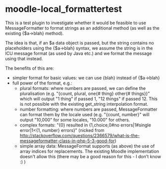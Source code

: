 # moodle-local_formattertest

This is a test plugin to investigate whether it would be feasible to use MessageFormatter to
format strings as an additional method (as well as the existing {$a->blah} method).

The idea is that, if an $a data object is passed, but the string contains no placeholders using the {$a->blah}
syntax, we assume the string is in the ICU message format (as used by Java etc.) and we format the message using
that instead.

The benefits of this are:

* simpler format for basic values: we can use {blah} instead of {$a->blah}
* full power of the format, e.g.:
  *  plural formats: where numbers are passed, we can define the pluralisation (e.g. "{count, plural, one{# thing} other{# things}}"
   which will output "1 thing" if passed 1, "12 things" if passed 12. This is not possible with the existing get_string 
   interpolation format.
  * number formatting: where numbers are passed, MessageFormatter can format them by the locale used (e.g. "{count, number}" will 
    output "10,000" for some locales, "10.000" for others.
  * complex formats: "{0} resulted in {1,choice,0#no errors|1#single error|1<{1, number} errors}" (nicked from http://stackoverflow.com/questions/2366579/what-is-the-messageformatter-class-in-php-5-3-good-for)
  * simple array data: MessageFormat supports (as above) the use of array indices for replacements. The existing
    Moodle implementation doesn't allow this (there may be a good reason for this - I don't know :) )

